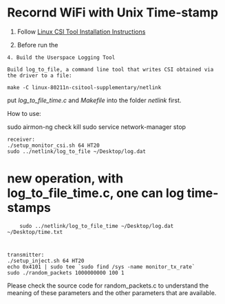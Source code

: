 # Recornd WiFi with Unix Time-stamp 

1. Follow [Linux CSI Tool Installation Instructions](http://dhalperi.github.io/linux-80211n-csitool/installation.html)

2. Before run the 
```
4. Build the Userspace Logging Tool

Build log_to_file, a command line tool that writes CSI obtained via the driver to a file:

make -C linux-80211n-csitool-supplementary/netlink
```
put *log_to_file_time.c* and *Makefile* into the folder *netlink* first.




How to use:
    
sudo airmon-ng check kill
sudo service network-manager stop


    receiver:
	./setup_monitor_csi.sh 64 HT20
	sudo ../netlink/log_to_file ~/Desktop/log.dat	
   # new operation, with log_to_file_time.c, one can log time-stamps
        sudo ../netlink/log_to_file_time ~/Desktop/log.dat ~/Desktop/time.txt
   # 

    transmitter:
	./setup_inject.sh 64 HT20
	echo 0x4101 | sudo tee `sudo find /sys -name monitor_tx_rate`
	sudo ./random_packets 1000000000 100 1

Please check the source code for random_packets.c to understand the meaning of
these parameters and the other parameters that are available.
